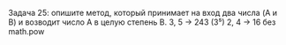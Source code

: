 Задача 25: опишите метод, который принимает на вход два числа (A и B) и возводит число A в целую степень B.
3, 5 -> 243 (3⁵)
2, 4 -> 16
без math.pow